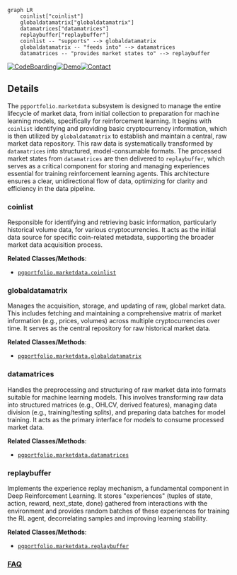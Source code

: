 ```mermaid
graph LR
    coinlist["coinlist"]
    globaldatamatrix["globaldatamatrix"]
    datamatrices["datamatrices"]
    replaybuffer["replaybuffer"]
    coinlist -- "supports" --> globaldatamatrix
    globaldatamatrix -- "feeds into" --> datamatrices
    datamatrices -- "provides market states to" --> replaybuffer
```

[![CodeBoarding](https://img.shields.io/badge/Generated%20by-CodeBoarding-9cf?style=flat-square)](https://github.com/CodeBoarding/GeneratedOnBoardings)[![Demo](https://img.shields.io/badge/Try%20our-Demo-blue?style=flat-square)](https://www.codeboarding.org/demo)[![Contact](https://img.shields.io/badge/Contact%20us%20-%20contact@codeboarding.org-lightgrey?style=flat-square)](mailto:contact@codeboarding.org)

## Details

The `pgportfolio.marketdata` subsystem is designed to manage the entire lifecycle of market data, from initial collection to preparation for machine learning models, specifically for reinforcement learning. It begins with `coinlist` identifying and providing basic cryptocurrency information, which is then utilized by `globaldatamatrix` to establish and maintain a central, raw market data repository. This raw data is systematically transformed by `datamatrices` into structured, model-consumable formats. The processed market states from `datamatrices` are then delivered to `replaybuffer`, which serves as a critical component for storing and managing experiences essential for training reinforcement learning agents. This architecture ensures a clear, unidirectional flow of data, optimizing for clarity and efficiency in the data pipeline.

### coinlist
Responsible for identifying and retrieving basic information, particularly historical volume data, for various cryptocurrencies. It acts as the initial data source for specific coin-related metadata, supporting the broader market data acquisition process.


**Related Classes/Methods**:

- <a href="https://github.com/ZhengyaoJiang/PGPortfolio/blob/master/pgportfolio/marketdata/coinlist.py" target="_blank" rel="noopener noreferrer">`pgportfolio.marketdata.coinlist`</a>


### globaldatamatrix
Manages the acquisition, storage, and updating of raw, global market data. This includes fetching and maintaining a comprehensive matrix of market information (e.g., prices, volumes) across multiple cryptocurrencies over time. It serves as the central repository for raw historical market data.


**Related Classes/Methods**:

- <a href="https://github.com/ZhengyaoJiang/PGPortfolio/blob/master/pgportfolio/marketdata/globaldatamatrix.py" target="_blank" rel="noopener noreferrer">`pgportfolio.marketdata.globaldatamatrix`</a>


### datamatrices
Handles the preprocessing and structuring of raw market data into formats suitable for machine learning models. This involves transforming raw data into structured matrices (e.g., OHLCV, derived features), managing data division (e.g., training/testing splits), and preparing data batches for model training. It acts as the primary interface for models to consume processed market data.


**Related Classes/Methods**:

- <a href="https://github.com/ZhengyaoJiang/PGPortfolio/blob/master/pgportfolio/marketdata/datamatrices.py" target="_blank" rel="noopener noreferrer">`pgportfolio.marketdata.datamatrices`</a>


### replaybuffer
Implements the experience replay mechanism, a fundamental component in Deep Reinforcement Learning. It stores "experiences" (tuples of state, action, reward, next_state, done) gathered from interactions with the environment and provides random batches of these experiences for training the RL agent, decorrelating samples and improving learning stability.


**Related Classes/Methods**:

- <a href="https://github.com/ZhengyaoJiang/PGPortfolio/blob/master/pgportfolio/marketdata/replaybuffer.py" target="_blank" rel="noopener noreferrer">`pgportfolio.marketdata.replaybuffer`</a>




### [FAQ](https://github.com/CodeBoarding/GeneratedOnBoardings/tree/main?tab=readme-ov-file#faq)